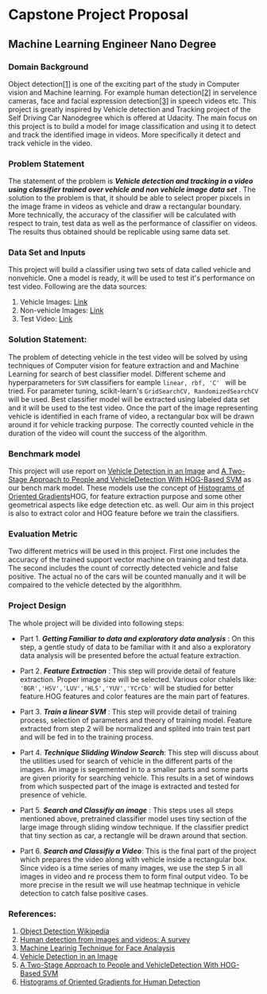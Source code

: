 
# Capstone Project Proposal
## Machine Learning Engineer Nano Degree


### Domain Background

Object detection[[1]](https://en.wikipedia.org/wiki/Object_detection) is one of the exciting part of the study in Computer vision and Machine learning. For example human detection[[2]](http://www.sciencedirect.com/science/article/pii/S0031320315003179) in servelence cameras, face and facial expression detection[[3]](http://ii.tudelft.nl/pub/dragos/euromedia.pdf) in speech videos etc. This project is greatly inspired by Vehicle detection and Tracking project of the Self Driving Car Nanodegree which is offered at Udacity. The main focus on this project is to build a model for image classification and using it to detect and track the identified image in videos. More specifically it detect and track vehicle in the video.


### Problem Statement

The statement of the problem is ***Vehicle detection and tracking in a video using classifier trained over vehicle and non vehicle image data set*** . The solution to the problem is that, it should be able to select proper pixcels in the image frame in videos as vehicle and draw a rectangular boundary. More technically, the accuracy of the classifier will be calculated with respect to train, test data as well as the performance of classifier on videos. The results thus obtained should be replicable using same data set.

### Data Set and Inputs
 This project will build a classifier using two sets of data called vehicle and nonvehicle. One a model is ready, it will be used to test it's performance on test video. Following are the data sources:
 
 1. Vehicle Images: [Link](https://s3.amazonaws.com/udacity-sdc/Vehicle_Tracking/vehicles.zip)
 2. Non-vehicle Images: [Link](https://s3.amazonaws.com/udacity-sdc/Vehicle_Tracking/non-vehicles.zip)
 3. Test Video: [Link](https://github.com/udacity/CarND-Vehicle-Detection/blob/master/project_video.mp4)


### Solution Statement:
 The problem of detecting vehicle in the test video will be solved by using techniques of Computer vision for feature extraction and  and Machine Learning for search of best classifier model. Different scheme and hyperparameters for ```SVM``` classifiers for eample ```linear, rbf, 'C' ``` will be tried. For parameter tuning, scikit-learn's ```GridSearchCV, RandomizedSearchCV``` will be used. Best classifier model will be extracted using labeled data set and it will be used to the test video. Once the part of the image representing vehicle is identified in each frame of video, a rectangular box will be drawn around it for vehicle tracking purpose. The correctly counted vehicle in the duration of the video will count the success of the algorithm.


### Benchmark model
This project will use report on [Vehicle Detection in an Image](http://www.irdindia.in/journal_ijaeee/pdf/vol2_iss6/10.pdf)
and  [A Two-Stage Approach to People and VehicleDetection With HOG-Based SVM](https://pdfs.semanticscholar.org/1c76/6d0f4bf8ff443cbe8a487313e77c20ed4166.pdf) as our bench mark model. These models use the concept of [Histograms of Oriented Gradients](http://www.learnopencv.com/histogram-of-oriented-gradients/)HOG, for feature extraction purpose and some other geometrical aspects like edge detection etc. as well. Our aim in this project is also to extract color and HOG feature before we train the classifiers.


### Evaluation Metric
Two different metrics will be used in this project. First one includes the accuracy of the trained support vector machine on training and test data. The second includes the count of correctly detected vehicle and false positive. The actual no of the cars will be counted manually and it will be compaired to the vehicle detected by the algorithhm.



### Project Design

The whole project will be divided into following steps:

* Part 1. ***Getting Familiar to data and exploratory data analysis*** : On this step, a gentle study of data to be familiar with it and also a exploratory data analysis will be presented before the actual feature extraction.



* Part 2. ***Feature Extraction*** : This step will provide detail of feature extraction. Proper image size will be selected. Various color chalels like: ```'BGR','HSV','LUV','HLS','YUV','YCrCb'``` will be studied for better feature.HOG features and color features are the main part of features.


* Part 3. ***Train a linear SVM*** : This step will provide detail of training process, selection of parameters and theory of training model. Feature extracted from step 2 will be normalized and splited into train test part and will be fed in to the training process.



* Part 4. ***Technique Slidding Window Search***: This step will discuss about the utilities used for search of vehicle in the different parts of the images. An image is segemented in to a smaller parts and some parts are given priority for searching vehicle. This results in a set of windows from which suspected part of the image is extracted and tested for presence of vehicle.



* Part 5. ***Search and Classifiy an image*** : This steps uses all steps mentioned above, pretrained classifier model uses tiny section of the large image through sliding window technique. If the classifier predict that tiny section as car, a rectangle will be drawn around that section.


* Part 6. ***Search and Classifiy a Video***:  This is the final part of the project which prepares the video along with vehicle inside a rectangular box. Since video is a time series of many images, we use the step 5 in all images in video and re process them to form final output video. To be more precise in the result we will use heatmap technique in vehicle detection to catch false positive cases.






### References:
1. [Object Detection Wikipedia](https://en.wikipedia.org/wiki/Object_detection)
2. [Human detection from images and videos: A survey](http://www.sciencedirect.com/science/article/pii/S0031320315003179)
3. [Machine Learinig Technique for Face Analaysis](http://ii.tudelft.nl/pub/dragos/euromedia.pdf)
4. [Vehicle Detection in an Image](http://www.irdindia.in/journal_ijaeee/pdf/vol2_iss6/10.pdf)
5. [A Two-Stage Approach to People and VehicleDetection With HOG-Based SVM](https://pdfs.semanticscholar.org/1c76/6d0f4bf8ff443cbe8a487313e77c20ed4166.pdf)
6. [Histograms of Oriented Gradients for Human Detection](https://hal.inria.fr/file/index/docid/548512/filename/hog_cvpr2005.pdf)











